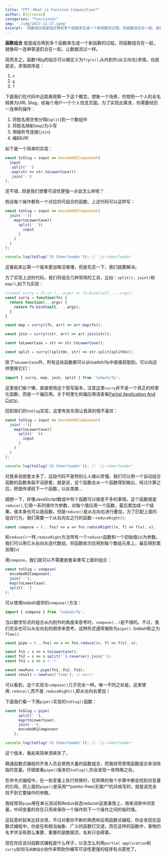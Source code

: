 ```yaml
---
title: "FP7：What is Function Composition?"
author: [Sylvenas]
categories: "functional"
img: './img/2017-11-27.jpeg'
excerpt: '函数组合就是组合两到多个函数来生成一个新函数的过程。将函数组合在一起，就像将一连串管道扣合在一起，让数据流过一样。'
---
```

**函数组合** 就是组合两到多个函数来生成一个新函数的过程。将函数组合在一起，就像将一连串管道扣合在一起，让数据流过一样。

简而言之，函数`f`和`g`的组合可以被定义为`f(g(x))`,从内到外(从又向左)求值。也就是说，求值顺序是：  
1. `x`
2. `g`
3. `f`

下面我们在代码中近距离观察一下这个概念。想象一个场景，你想把一个人的全名转换为URL Slug，给每个用户一个个人信息页面。为了实现此需求，你需要经历一连串的操作：

1. 将姓名用空格分隔(`split`)到一个数组中
2. 将姓名映射(`map`)为小写
3. 用破折号连接(`join`)
4. 编码URI

如下是一个简单的实现：
``` js
const toSlug = input => encodeURIComponent(
  input
  .split(' ')
  .map(str => str.toLowerCase())
  .join('-')
);
```
还不错...但是我们想要可读性更强一点会怎么样呢？

假设每个操作都有一个对应的可组合的函数。上述代码可以这样写：
``` js
const toSlug = input => encodeURIComponent(
  join('-')(
    map(toLowerCase)(
      split(' ')(
        input
      )
    )
  )
);

console.log(toSlug('JS Cheerleader')); // 'js-cheerleader'
```
这看起来比第一个版本更加晦涩难懂，但是先忍一下，我们就要解决。

为了实现上述的代码，我们将组合几种常用的工具，比如：`split()`、`join()`和`map()`,如下为实现：
``` js
//const curry = fn => (...args) => fn.bind(null, ...args);
const curry = function(fn) {
  return function(...args) {
    return fn.bind(null, ...args);
  }
}

const map = curry((fn, arr) => arr.map(fn));

const join = curry((str, arr) => arr.join(str));

const toLowerCase = str => str.toLowerCase();

const split = curry((splitOn, str) => str.split(splitOn));
```
除了`toLowerCase`外，所有这些函数都可以从loadsh/fp中直接获取到。可以向这样使用它们：
``` js
import { curry, map, join, split } from 'lodash/fp';
```
这里我们偷个懒，直接使用这个简写版本，注意这里`curry`并不是一个真正的柯里化函数，而是一个偏应用。关于柯里化和偏应用请查看[Partial Application And Curry]()。

回到我们的`toSlug`实现，这里有些东西让我真的很不喜欢：
``` js
const toSlug = input => encodeURIComponent(
  join('-')(
    map(toLowerCase)(
      split(' ')(
        input
      )
    )
  )
);

console.log(toSlug('JS Cheerleader')); // 'js-cheerleader'
```
对我来说嵌套太多了，这段代码不是特别让人难以弄懂。我们可以用一个自动组合函数的函数来扁平话嵌套，就是说，这个函数会从一个函数得到输出，经过计算之后，把值传递给下一个函数，以此类推...

细想一下，好像JavaScript数组中有个函数可以做差不多的事情。这个函数就是`reduce()`,它用一系列值作为参数，对每个值应用一个函数，最后累加成一个结果。值本身也可以是函数。但是`reduce()`是从左向右进行叠加，为了匹配上面的组合行为，我们需要一个从右向左之行的函数--`reduceRight()`:
``` js
const compose = (...fns) => x => fns.reduceRight((v, f) => f(v), x);
```
和`reduce()`一样,`reduceRight`方法带有一个`reducer`函数和一个初始值(`x`)为参数。我们可以用它从右向左迭代数组，将函数依次应用到每个数组元素上，最后得到累加值(`v`)

用`compose`，我们就可以不需要嵌套来重写上面的组合：
``` js
const toSlug = compose(
  encodeURIComponent,
  join('-'),
  map(toLowerCase),
  split(' ')
);
```
可以使用lodash提供的`compose()`方法：
``` js
import { compose } from 'lodash/fp';
```
当以数学形式的组合从内到外的角度来思考时，`compose(..)`是不错的。不过，我们完全也可以从左向右的顺序来思考，这种形式通常被称为`pipe()`. lodash称之为`flow()`:
``` js
const pipe = (...fns) => x => fns.reduce((v, f) => f(v), x);

const fn1 = s => s.toLowerCase();
const fn2 = s => s.split('').reverse().join('');
const fn3 = s => s + '!'

const newFunc = pipe(fn1, fn2, fn3);
const result = newFunc('Time'); // emit!
```
可以看到，这个实现与`compose()`几乎完全一样。唯一不同之处是，这里使用`.reduce()`,而不是`.reduceRight()`,即从左向右累加！

下面我们看一下用`pipe()`实现的`toSlug()`函数：
```js
const toSlug = pipe(
      split(' '),
      map(toLowerCase),
      join('-'),
      encodeURIComponent
    );

console.log(toSlug('JS Cheerleader')); // 'js-cheerleader'
```
这个版本，看起来简单清爽多了。

精通函数式编程的开发人员会使用大量的函数组合，而我经常使用函数组合来消除临时变量。仔细查看`pipe()`版本的`toSlug()`,你会发现一些特殊之处。

在命令式编程中，在一些变量上执行转换时，在转换的每个步骤中都会找到对变量的引用。而上面的`pipe()`是采用**points-free(无值)**的风格写的，就是说完全找不到它要操作的参数。

我经常将`pipe`用在单元测试和Redux状态reducer这类事情上，用来消除中间变量。中间变量的存在只用来保存一个操作到下一个操作之间的临时值。

这玩意听起来比较古怪，不过对着你不断的熟悉和应用函数式编程，你会发现在函数式编程中，你是在和相当抽象、广义的函数打交道，而在这样的函数中，事物的名字并没有那么重要，重要的是数据流，名称只会碍事。

现在你应该对函数式编程是什么样子，以及怎么利用`partial application`和`curry`如何与`函数组合`协作来帮助你编写可读性更强的程序有点感觉了。


